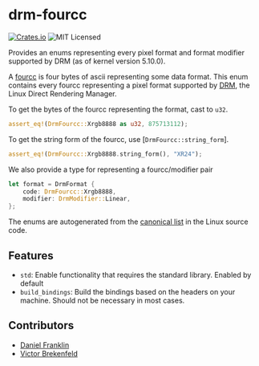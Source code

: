 # drm-fourcc

[![Crates.io](https://img.shields.io/crates/v/drm-fourcc)](https://crates.io/crates/drm-fourcc)
![MIT Licensed](https://img.shields.io/crates/l/drm-fourcc)

Provides an enums representing every pixel format and format modifier supported
by DRM (as of kernel version 5.10.0).

A [fourcc][fourcc_wiki] is four bytes of ascii representing some data format. This enum contains
every fourcc representing a pixel format supported by [DRM][drm_wiki], the Linux Direct
Rendering Manager.

To get the bytes of the fourcc representing the format, cast to `u32`.

```rust
assert_eq!(DrmFourcc::Xrgb8888 as u32, 875713112);
```

To get the string form of the fourcc, use [`DrmFourcc::string_form`].

```rust
assert_eq!(DrmFourcc::Xrgb8888.string_form(), "XR24");
```

We also provide a type for representing a fourcc/modifier pair

```rust
let format = DrmFormat {
    code: DrmFourcc::Xrgb8888,
    modifier: DrmModifier::Linear,
};
```

The enums are autogenerated from the [canonical list][canonical] in the Linux source code.

## Features

- `std`: Enable functionality that requires the standard library. Enabled by default
- `build_bindings`: Build the bindings based on the headers on your machine. Should not be necessary in most cases.

## Contributors

- [Daniel Franklin](https://github.com/danielzfranklin)
- [Victor Brekenfeld](https://github.com/Drakulix)

[fourcc_wiki]: https://en.wikipedia.org/wiki/FourCC
[drm_wiki]: https://en.wikipedia.org/wiki/Direct_Rendering_Managerz
[canonical]: https://github.com/torvalds/linux/blame/master/include/uapi/drm/drm_fourcc.h
